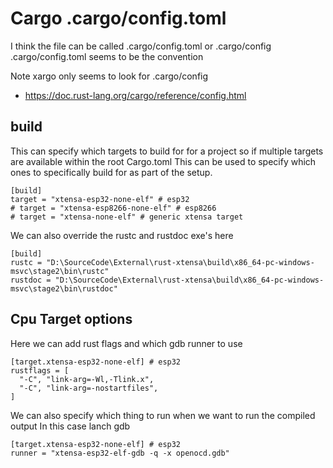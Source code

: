 # Cargo .cargo/config.toml

I think the file can be called .cargo/config.toml or .cargo/config
.cargo/config.toml seems to be the convention

Note xargo only seems to look for .cargo/config

  * https://doc.rust-lang.org/cargo/reference/config.html

## build

This can specify which targets to build for for a project
so if multiple targets are available within the root Cargo.toml
This can be used to specify which ones to specifically build for as part of the setup.

```
[build]
target = "xtensa-esp32-none-elf" # esp32
# target = "xtensa-esp8266-none-elf" # esp8266
# target = "xtensa-none-elf" # generic xtensa target
```

We can also override the rustc and rustdoc exe's here
```
[build]
rustc = "D:\SourceCode\External\rust-xtensa\build\x86_64-pc-windows-msvc\stage2\bin\rustc"
rustdoc = "D:\SourceCode\External\rust-xtensa\build\x86_64-pc-windows-msvc\stage2\bin\rustdoc"
```


## Cpu Target options

Here we can add rust flags and  which gdb runner to use
```
[target.xtensa-esp32-none-elf] # esp32
rustflags = [
  "-C", "link-arg=-Wl,-Tlink.x",
  "-C", "link-arg=-nostartfiles",
]
```

We can also specify which thing to run when we want to run the compiled output
In this case lanch gdb
```
[target.xtensa-esp32-none-elf] # esp32
runner = "xtensa-esp32-elf-gdb -q -x openocd.gdb"
```
